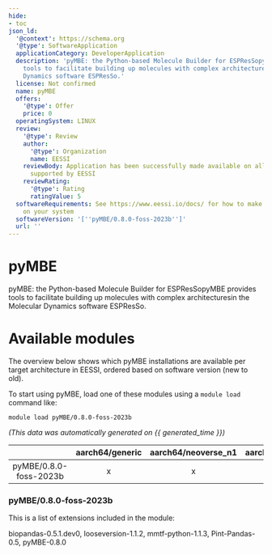 ```yaml
---
hide:
- toc
json_ld:
  '@context': https://schema.org
  '@type': SoftwareApplication
  applicationCategory: DeveloperApplication
  description: 'pyMBE: the Python-based Molecule Builder for ESPResSopyMBE provides
    tools to facilitate building up molecules with complex architecturesin the Molecular
    Dynamics software ESPResSo.'
  license: Not confirmed
  name: pyMBE
  offers:
    '@type': Offer
    price: 0
  operatingSystem: LINUX
  review:
    '@type': Review
    author:
      '@type': Organization
      name: EESSI
    reviewBody: Application has been successfully made available on all architectures
      supported by EESSI
    reviewRating:
      '@type': Rating
      ratingValue: 5
  softwareRequirements: See https://www.eessi.io/docs/ for how to make EESSI available
    on your system
  softwareVersion: '[''pyMBE/0.8.0-foss-2023b'']'
  url: ''
---
```


pyMBE
=====


pyMBE: the Python-based Molecule Builder for ESPResSopyMBE provides tools to facilitate building up molecules with complex architecturesin the Molecular Dynamics software ESPResSo.


# Available modules


The overview below shows which pyMBE installations are available per target architecture in EESSI, ordered based on software version (new to old).

To start using pyMBE, load one of these modules using a `module load` command like:

```shell
module load pyMBE/0.8.0-foss-2023b
```

*(This data was automatically generated on {{ generated_time }})*  

| |aarch64/generic|aarch64/neoverse_n1|aarch64/neoverse_v1|aarch64/nvidia|x86_64/generic|x86_64/amd/zen2|x86_64/amd/zen3|x86_64/amd/zen4|x86_64/intel/haswell|x86_64/intel/sapphirerapids|x86_64/intel/skylake_avx512|
| :---: | :---: | :---: | :---: | :---: | :---: | :---: | :---: | :---: | :---: | :---: | :---: |
|pyMBE/0.8.0-foss-2023b|x|x|x|-|x|x|x|x|x|x|x|


### pyMBE/0.8.0-foss-2023b

This is a list of extensions included in the module:

biopandas-0.5.1.dev0, looseversion-1.1.2, mmtf-python-1.1.3, Pint-Pandas-0.5, pyMBE-0.8.0